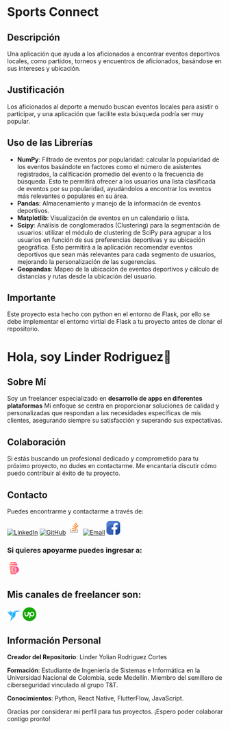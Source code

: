 # Sports Connect

## Descripción 
Una aplicación que ayuda a los aficionados a encontrar eventos deportivos locales, como partidos, torneos y encuentros de aficionados, basándose en sus intereses y ubicación.

## Justificación
Los aficionados al deporte a menudo buscan eventos locales para asistir o participar, y una aplicación que facilite esta búsqueda podría ser muy popular.


## Uso de las Librerías

- **NumPy**: Filtrado de eventos por popularidad: calcular la popularidad de los eventos basándote en factores como el número de asistentes registrados, la calificación promedio del evento o la frecuencia de búsqueda. Esto te permitirá ofrecer a los usuarios una lista clasificada de eventos por su popularidad, ayudándolos a encontrar los eventos más relevantes o populares en su área.
- **Pandas**: Almacenamiento y manejo de la información de eventos deportivos.
- **Matplotlib**: Visualización de eventos en un calendario o lista.
- **Scipy**: Análisis de conglomerados (Clustering) para la segmentación de usuarios: utilizar el módulo de clustering de SciPy para agrupar a los usuarios en función de sus preferencias deportivas y su ubicación geográfica. Esto permitirá a la aplicación recomendar eventos deportivos que sean más relevantes para cada segmento de usuarios, mejorando la personalización de las sugerencias.
- **Geopandas**: Mapeo de la ubicación de eventos deportivos y cálculo de distancias y rutas desde la ubicación del usuario.


## Importante
Este proyecto esta hecho con python en el entorno de Flask, por ello se debe implementar el entorno virtial de Flask a tu proyecto antes de clonar el repositorio.

# Hola, soy Linder Rodriguez👋

## Sobre Mí
Soy un freelancer especializado en **desarrollo de apps en diferentes plataformas** Mi enfoque se centra en proporcionar soluciones de calidad y personalizadas que respondan a las necesidades específicas de mis clientes, asegurando siempre su satisfacción y superando sus expectativas.

## Colaboración
Si estás buscando un profesional dedicado y comprometido para tu próximo proyecto, no dudes en contactarme. Me encantaría discutir cómo puedo contribuir al éxito de tu proyecto.

## Contacto
Puedes encontrarme y contactarme a través de:

<p align="left">
  <a href="http://www.linkedin.com/in/linder-yolian-rodriguez-cortes-05ba592b9"><img src="https://img.icons8.com/fluent/48/000000/linkedin.png" alt="LinkedIn" width="32"></a>
  <a href="https://github.com/Yolian007"><img src="https://img.icons8.com/fluent/48/000000/github.png" alt="GitHub" width="32"></a>  
  <a href="https://stackoverflow.com/users/24090991/albeiro-burbano"><img src="https://raw.githubusercontent.com/AlbeiroBurbano/ImagenesIconos/main/overflow.png" alt="Stack Overflow" width="32"></a>
  <a href="mailto:lirodriguezco@unal.edu.co"><img src="https://img.icons8.com/fluent/48/000000/mail.png" alt="Email" width="32"></a>
   <a href="https://www.facebook.com/voy.lyrc/"><img src="https://github.com/Yolian007/Informacion/blob/main/Datos%20ppi/facebook.png?raw=true" alt="Email" width="32"></a>
</p>
 

### Si quieres apoyarme puedes ingresar a:

 <a href="https://www.buymeacoffee.com/yolian"><img src="https://github.com/Yolian007/Informacion/blob/main/Datos%20ppi/dinero.png?raw=true" alt="Email" width="32"></a>

## Mis canales de freelancer son:
  <a href="https://www.freelancer.com.co/u/Yolian007"><img src="https://raw.githubusercontent.com/AlbeiroBurbano/ImagenesIconos/main/freelancer.png" alt="Freelancer" width="32"></a>
  <a href="https://www.upwork.com/freelancers/~01c56d0167aff56423"><img src="https://raw.githubusercontent.com/AlbeiroBurbano/ImagenesIconos/main/upwork.png" alt="Upwork" width="32"></a>
## Información Personal

**Creador del Repositorio**: Linder Yolian Rodriguez Cortes

**Formación**: Estudiante de Ingeniería de Sistemas e Informática en la Universidad Nacional de Colombia, sede Medellín. Miembro del semillero de ciberseguridad vinculado al grupo T&T.


**Conocimientos**: Python, React Native, FlutterFlow, JavaScript.


Gracias por considerar mi perfil para tus proyectos. ¡Espero poder colaborar contigo pronto!
